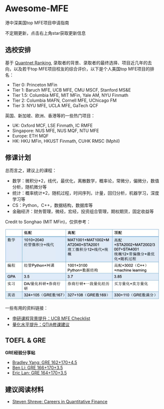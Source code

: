 # Awesome-MFE
 港中深美国top MFE项目申请指南

不定期更新，点击右上角star获取更新信息



## 选校安排

基于 [Quantnet Ranking](https://quantnet.com/mfe-programs-rankings/), 录取者的背景、录取者的最终选择、项目近几年的去向，以及若干top MFE项目校友的综合评价，以下是个人美国top MFE项目的排名：

- Tier 0: Princeton MFin
- Tier 1: Baruch MFE, UCB MFE, CMU MSCF, Stanford MS\&E
- Tier 1.5: Columbia MFE, MIT MFin, Yale AM, NYU Finmath
- Tier 2: Columbia MAFN, Cornell MFE, UChicago FM
- Tier 3: NYU MFE, UCLA MFE, GaTech QCF

英国、新加坡、欧洲、香港等的一些热门项目：

- UK: Oxford MCF, LSE Finmath, IC RMFE
- Singapore: NUS MFE, NUS MQF, NTU MFE
- Europe: ETH MQF
- HK: HKU MFin, HKUST Finmath, CUHK RMSC (Mphil)



## 修课计划

总而言之，建议上的课程：

- 数学：微积分*2，线代，最优化，离散数学，概率论，常微分，偏微分，数值分析，随机微分等
- 统计：概率统计*2，随机过程，时间序列，计量，回归分析，机器学习，深度学习等
- CS：Python，C++，数据结构，数据库等
- 金融经济：财务管理，微经，宏经，投资组合管理，期权期货，固定收益等



Credit to Songhao (MIT MFin)，仅供参考：

<img src="./imgs/course.jpg" width="650">

一些有用的资料链接：

- [申研课程背景提升：UCB MFE Checklist](highlight：宏观经济，计量，C++，数值分析，偏微分方程)
- [量化水平提升：QTIA修课建议](https://mp.weixin.qq.com/s/QLJxe6mqB6g_tmdvmpFJyA)



## TOEFL & GRE

**GRE经验分享帖**

- [Bradley Yang: GRE 162+170+4.5](https://www.zhihu.com/question/499380225/answer/2722956671)
- [Ben Li: GRE 166+170+3.5](https://zhuanlan.zhihu.com/p/448738149)
- [Eric Lan: GRE 164+170+3.5](https://zhuanlan.zhihu.com/p/386356094)



## 建议阅读材料

- [Steven Shreve: Careers in Quantitative Finance](https://apply.mscf.cmu.edu/article/steve-shreve-industry-brief.pdf)

